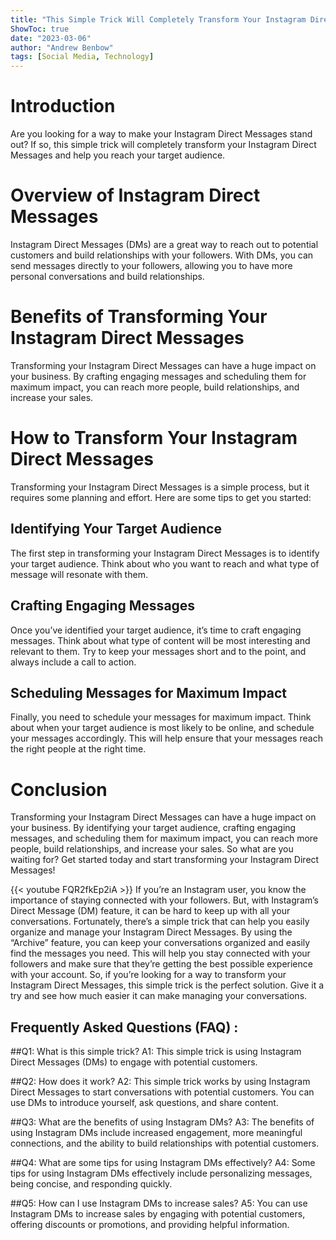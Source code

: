 ```yaml
---
title: "This Simple Trick Will Completely Transform Your Instagram Direct Messages!"
ShowToc: true 
date: "2023-03-06"
author: "Andrew Benbow" 
tags: [Social Media, Technology]
---
```

# Introduction

Are you looking for a way to make your Instagram Direct Messages stand out? If so, this simple trick will completely transform your Instagram Direct Messages and help you reach your target audience.

# Overview of Instagram Direct Messages

Instagram Direct Messages (DMs) are a great way to reach out to potential customers and build relationships with your followers. With DMs, you can send messages directly to your followers, allowing you to have more personal conversations and build relationships.

# Benefits of Transforming Your Instagram Direct Messages

Transforming your Instagram Direct Messages can have a huge impact on your business. By crafting engaging messages and scheduling them for maximum impact, you can reach more people, build relationships, and increase your sales.

# How to Transform Your Instagram Direct Messages

Transforming your Instagram Direct Messages is a simple process, but it requires some planning and effort. Here are some tips to get you started:

## Identifying Your Target Audience

The first step in transforming your Instagram Direct Messages is to identify your target audience. Think about who you want to reach and what type of message will resonate with them.

## Crafting Engaging Messages

Once you’ve identified your target audience, it’s time to craft engaging messages. Think about what type of content will be most interesting and relevant to them. Try to keep your messages short and to the point, and always include a call to action.

## Scheduling Messages for Maximum Impact

Finally, you need to schedule your messages for maximum impact. Think about when your target audience is most likely to be online, and schedule your messages accordingly. This will help ensure that your messages reach the right people at the right time.

# Conclusion

Transforming your Instagram Direct Messages can have a huge impact on your business. By identifying your target audience, crafting engaging messages, and scheduling them for maximum impact, you can reach more people, build relationships, and increase your sales. So what are you waiting for? Get started today and start transforming your Instagram Direct Messages!

{{< youtube FQR2fkEp2iA >}} 
If you’re an Instagram user, you know the importance of staying connected with your followers. But, with Instagram’s Direct Message (DM) feature, it can be hard to keep up with all your conversations. Fortunately, there’s a simple trick that can help you easily organize and manage your Instagram Direct Messages. By using the “Archive” feature, you can keep your conversations organized and easily find the messages you need. This will help you stay connected with your followers and make sure that they’re getting the best possible experience with your account. So, if you’re looking for a way to transform your Instagram Direct Messages, this simple trick is the perfect solution. Give it a try and see how much easier it can make managing your conversations.

## Frequently Asked Questions (FAQ) :
##Q1: What is this simple trick?
A1: This simple trick is using Instagram Direct Messages (DMs) to engage with potential customers.

##Q2: How does it work?
A2: This simple trick works by using Instagram Direct Messages to start conversations with potential customers. You can use DMs to introduce yourself, ask questions, and share content.

##Q3: What are the benefits of using Instagram DMs?
A3: The benefits of using Instagram DMs include increased engagement, more meaningful connections, and the ability to build relationships with potential customers.

##Q4: What are some tips for using Instagram DMs effectively?
A4: Some tips for using Instagram DMs effectively include personalizing messages, being concise, and responding quickly.

##Q5: How can I use Instagram DMs to increase sales?
A5: You can use Instagram DMs to increase sales by engaging with potential customers, offering discounts or promotions, and providing helpful information.


